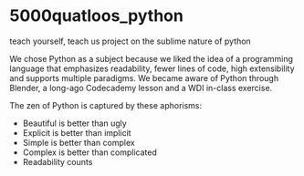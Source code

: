 # 5000quatloos_python
teach yourself, teach us project on the sublime nature of python

We chose Python as a subject because we liked the idea of a programming language that emphasizes readability, fewer lines of code, high extensibility and supports multiple paradigms. We became aware of Python through Blender, a long-ago Codecademy lesson and a WDI in-class exercise.

The zen of Python is captured by these aphorisms:

+ Beautiful is better than ugly
+ Explicit is better than implicit
+ Simple is better than complex
+ Complex is better than complicated
+ Readability counts


